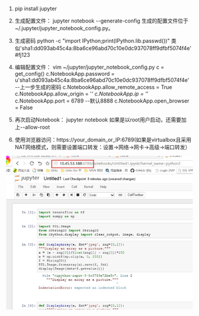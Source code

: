 1. pip install jupyter

2. 生成配置文件：
jupyter notebook --generate-config
生成的配置文件位于 ~/.jupyter/jupyter_notebook_config.py。

3. 生成密码
python -c "import IPython;print(IPython.lib.passwd())"
类似'sha1:dd093ab45c4a:8ba6ce96abd70c10e0dc937078ff9dfbf5074f4e'   #fj123

4. 编辑配置文件：
vim ~/jupyter/jupyter_notebook_config.py
c = get_config()
c.NotebookApp.password = u'sha1:dd093ab45c4a:8ba6ce96abd70c10e0dc937078ff9dfbf5074f4e' --上一步生成的密码
c.NotebookApp.allow_remote_access = True
c.NotebookApp.allow_origin = '*'
c.NotebookApp.ip = '*'
c.NotebookApp.port = 6789 --默认8888
c.NotebookApp.open_browser = False

5. 再次启动Notebook：
jupyter notebook 
如果是以root用户启动，还需要加上--allow-root

6. 使用浏览器访问：https://your_domain_or_IP:6789(如果是virtualbox且采用NAT网络模式，则需要设置端口转发：设置->网络->网卡->高级->端口转发）

<img src="jupyter-notebook.jpg">

